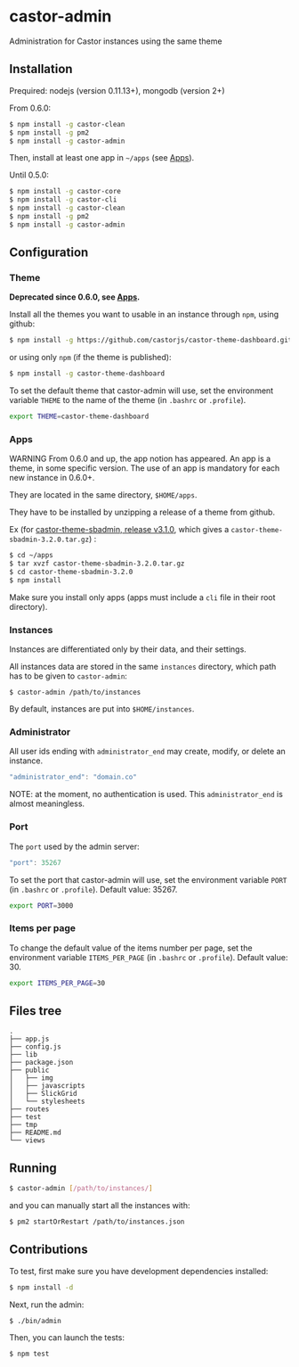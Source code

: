 castor-admin
============

Administration for Castor instances using the same theme

## Installation

Prequired: nodejs (version 0.11.13+), mongodb (version 2+)

From 0.6.0:
```bash
$ npm install -g castor-clean
$ npm install -g pm2
$ npm install -g castor-admin
```

Then, install at least one app in `~/apps` (see [Apps](#apps)).

Until 0.5.0:

```bash
$ npm install -g castor-core
$ npm install -g castor-cli
$ npm install -g castor-clean
$ npm install -g pm2
$ npm install -g castor-admin
```

## Configuration

### Theme

**Deprecated since 0.6.0, see [Apps](#apps).**

Install all the themes you want to usable in an instance through `npm`,
using github:

```bash
$ npm install -g https://github.com/castorjs/castor-theme-dashboard.git
```

or using only `npm` (if the theme is published):

```bash
$ npm install -g castor-theme-dashboard
```

To set the default theme that castor-admin will use, set the environment variable `THEME` to the name of the theme (in `.bashrc` or `.profile`).

```bash
export THEME=castor-theme-dashboard
```

### Apps
WARNING
From 0.6.0 and up, the app notion has appeared. An app is a theme, in some specific version.
The use of an app is mandatory for each new instance in 0.6.0+.

They are located in the same directory, `$HOME/apps`.

They have to be installed by unzipping a release of a theme from github.

Ex (for [castor-theme-sbadmin, release v3.1.0](https://github.com/castorjs/castor-theme-sbadmin/archive/v3.2.0.tar.gz), which gives a `castor-theme-sbadmin-3.2.0.tar.gz`) :

```bash
$ cd ~/apps
$ tar xvzf castor-theme-sbadmin-3.2.0.tar.gz
$ cd castor-theme-sbadmin-3.2.0
$ npm install
```

Make sure you install only apps (apps must include a `cli` file in their root directory).

### Instances

Instances are differentiated only by their data, and their settings.

All instances data are stored in the same `instances` directory, which path has to be given to `castor-admin`:

```basg
$ castor-admin /path/to/instances
```

By default, instances are put into `$HOME/instances`.

### Administrator

All user ids ending with `administrator_end` may create, modify, or delete an instance.

```javascript
"administrator_end": "domain.co"
```

NOTE: at the moment, no authentication is used. This `administrator_end` is
almost meaningless.

### Port

The `port` used by the admin server:

```javascript
"port": 35267
```

To set the port that castor-admin will use, set the environment variable `PORT` (in `.bashrc` or `.profile`). Default value: 35267.

```bash
export PORT=3000
```

### Items per page

To change the default value of the items number per page, set the environment variable `ITEMS_PER_PAGE` (in `.bashrc` or `.profile`). Default value: 30.

```bash
export ITEMS_PER_PAGE=30
```


## Files tree

```
.
├── app.js
├── config.js
├── lib
├── package.json
├── public
│   ├── img
│   ├── javascripts
│   ├── SlickGrid
│   └── stylesheets
├── routes
├── test
├── tmp
├── README.md
└── views
```

## Running

```bash
$ castor-admin [/path/to/instances/]
```

and you can manually start all the instances with:

```bash
$ pm2 startOrRestart /path/to/instances.json
```

## Contributions

To test, first make sure you have development dependencies installed:

```bash
$ npm install -d
```

Next, run the admin:

```bash
$ ./bin/admin
```

Then, you can launch the tests:

```bash
$ npm test
```
